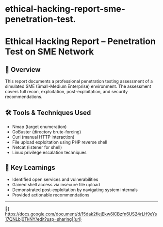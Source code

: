 # ethical-hacking-report-sme-penetration-test.
# Ethical Hacking Report – Penetration Test on SME Network

## 📄 Overview
This report documents a professional penetration testing assessment of a simulated SME (Small-Medium Enterprise) environment. The assessment covers full recon, exploitation, post-exploitation, and security recommendations.

## 🛠️ Tools & Techniques Used
- Nmap (target enumeration)
- GoBuster (directory brute-forcing)
- Curl (manual HTTP interaction)
- File upload exploitation using PHP reverse shell
- Netcat (listener for shell)
- Linux privilege escalation techniques

## 🧠 Key Learnings
- Identified open services and vulnerabilities
- Gained shell access via insecure file upload
- Demonstrated post-exploitation by navigating system internals
- Provided actionable recommendations
---

📄[ https://docs.google.com/document/d/15dak2flejEkw6ICBzfn6US24rLH9eYs17QNLbj0TkNY/edit?usp=sharing](url)
